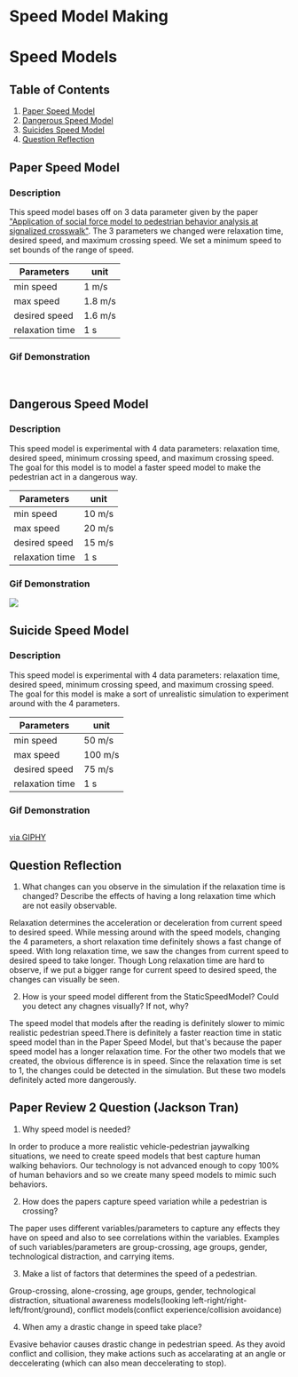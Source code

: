 Speed Model Making
===

# Speed Models

## Table of Contents
1. [Paper Speed Model](#Paper-Speed-Model)
2. [Dangerous Speed Model](#Dangerous-Speed-Model)
3. [Suicides Speed Model](#Suicide-Speed-Model)
4. [Question Reflection](#Question-Reflection)

## Paper Speed Model

### Description
This speed model bases off on 3 data parameter given by the paper ["Application of social force model to pedestrian behavior analysis at signalized crosswalk"](https://www.sciencedirect.com/science/article/pii/S0968090X14000114). The 3 parameters we changed were relaxation time, desired speed, and maximum crossing speed. We set a minimum speed to set bounds of the range of speed.

| Parameters      | unit    |
| --------------- | ------- |
| min speed       | 1 m/s   |
| max speed       | 1.8 m/s |
| desired speed   | 1.6 m/s |
| relaxation time | 1 s     |

### Gif Demonstration

<img src='https://media4.giphy.com/media/naMqau6aXClhZ3wnuI/giphy.gif' title ='' alt=''/>

<img src='https://media2.giphy.com/media/ZUfOqlyajAh9FZVRaG/giphy.gif?cid=790b761171b7626ab052ce3f0a5411ef4fd9918b433f582e&rid=giphy.gif&ct=g' title ='' alt=''/>

<img src='https://media2.giphy.com/media/8nZNHTLgo7Qahg4LXl/giphy.gif?cid=790b7611f35ddf221d12c1ad2984fe58f0498f8424afbb3e&rid=giphy.gif&ct=g' title ='' alt=''/>

## Dangerous Speed Model

### Description
This speed model is experimental with 4 data parameters: relaxation time, desired speed, minimum crossing speed, and maximum crossing speed. The goal for this model is to model a faster speed model to make the pedestrian act in a dangerous way.


| Parameters      | unit    |
| --------------- | ------- |
| min speed       | 10 m/s  |
| max speed       | 20 m/s  |
| desired speed   | 15 m/s  |
| relaxation time | 1 s     |

### Gif Demonstration

<img src='https://media3.giphy.com/media/eo87KS4JCH75LpUKpG/giphy.gif?cid=790b76113923126c642b8b8962b449d82b8e83168f39a620&rid=giphy.gif&ct=g' />

## Suicide Speed Model

### Description
This speed model is experimental with 4 data parameters: relaxation time, desired speed, minimum crossing speed, and maximum crossing speed. The goal for this model is make a sort of unrealistic simulation to experiment around with the 4 parameters.

| Parameters      | unit    |
| --------------- | ------- |
| min speed       | 50 m/s  |
| max speed       | 100 m/s |
| desired speed   | 75 m/s  |
| relaxation time | 1 s     |

### Gif Demonstration

<img src='https://media0.giphy.com/media/40y86FAC82Wp1aAxMF/giphy.gif?cid=790b761184244985e8c4f2ed747c15e13ae232ca7a899344&rid=giphy.gif&ct=g' title ='' alt=''/>

<p><a href="https://giphy.com/gifs/40y86FAC82Wp1aAxMF">via GIPHY</a></p>

## Question Reflection
1. What changes can you observe in the simulation if the relaxation time is changed? Describe the effects of having a long relaxation time which are not easily observable.

Relaxation determines the acceleration or deceleration from current speed to desired speed. While messing around with the speed models, changing the 4 parameters, a short relaxation time definitely shows a fast change of speed. With long relaxation time, we saw the changes from current speed to desired speed to take longer. Though Long relaxation time are hard to observe, if we put a bigger range for current speed to desired speed, the changes can visually be seen.

2. How is your speed model different from the StaticSpeedModel? Could you detect any chagnes visually? If not, why?

The speed model that models after the reading is definitely slower to mimic realistic pedestrian speed.There is definitely a faster reaction time in static speed model than in the Paper Speed Model, but that's because the paper speed model has a longer relaxation time. For the other two models that we created, the obvious difference is in speed. Since the relaxation time is set to 1, the changes could be detected in the simulation. But these two models definitely acted more dangerously.

## Paper Review 2 Question (Jackson Tran)
1. Why speed model is needed?

In order to produce a more realistic vehicle-pedestrian jaywalking situations, we need to create speed models that best capture human walking behaviors. Our technology is not advanced enough to copy 100% of human behaviors and so we create many speed models to mimic such behaviors.

2. How does the papers capture speed variation while a pedestrian is crossing?

The paper uses different variables/parameters to capture any effects they have on speed and also to see correlations within the variables. Examples of such variables/parameters are group-crossing, age groups, gender, technological distraction, and carrying items.

3. Make a list of factors that determines the speed of a pedestrian.

Group-crossing, alone-crossing, age groups, gender, technological distraction, situational awareness models(looking left-right/right-left/front/ground), conflict models(conflict experience/collision avoidance)

4. When amy a drastic change in speed take place?

Evasive behavior causes drastic change in pedestrian speed. As they avoid conflict and collision, they make actions such as accelarating at an angle or  deccelerating (which can also mean deccelerating to stop).
